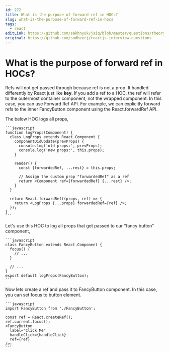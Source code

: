 ```yaml
---
id: 272
title: What is the purpose of forward ref in HOCs?
slug: what-is-the-purpose-of-forward-ref-in-hocs
tags:
  - react
editLink: https://github.com/sakhnyuk/jsiq/blob/master/questions/theory/react/272.md
original: https://github.com/sudheerj/reactjs-interview-questions
---
```


# What is the purpose of forward ref in HOCs?

Refs will not get passed through because ref is not a prop. It handled differently by React just like **key**. If you add a ref to a HOC, the ref will refer to the outermost container component, not the wrapped component. In this case, you can use Forward Ref API. For example, we can explicitly forward refs to the inner FancyButton component using the React.forwardRef API.

The below HOC logs all props,

    ```javascript
    function logProps(Component) {
      class LogProps extends React.Component {
        componentDidUpdate(prevProps) {
          console.log('old props:', prevProps);
          console.log('new props:', this.props);
        }

        render() {
          const {forwardedRef, ...rest} = this.props;

          // Assign the custom prop "forwardedRef" as a ref
          return <Component ref={forwardedRef} {...rest} />;
        }
      }

      return React.forwardRef((props, ref) => {
        return <LogProps {...props} forwardedRef={ref} />;
      });
    }
    ```

Let's use this HOC to log all props that get passed to our “fancy button” component,

    ```javascript
    class FancyButton extends React.Component {
      focus() {
        // ...
      }

      // ...
    }
    export default logProps(FancyButton);
    ```

Now lets create a ref and pass it to FancyButton component. In this case, you can set focus to button element.

    ```javascript
    import FancyButton from './FancyButton';

    const ref = React.createRef();
    ref.current.focus();
    <FancyButton
      label="Click Me"
      handleClick={handleClick}
      ref={ref}
    />;
    ```